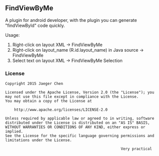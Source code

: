 ## FindViewByMe

A plugin for android developer, with the plugin you can generate "findViewById" code quickly.

Usage:
  1. Right-click on layout XML -> FindViewByMe
  2. Right-click on layout_name (R.id.layout_name) in Java source -> FindViewByMe
  3. Select text on layout XML -> FindViewByMe Selection
 
### License

	Copyright 2015 Jaeger Chen

	Licensed under the Apache License, Version 2.0 (the "License");	you may not use this file except in compliance with the License.
	You may obtain a copy of the License at
	
		http://www.apache.org/licenses/LICENSE-2.0

	Unless required by applicable law or agreed to in writing, software
	distributed under the License is distributed on an "AS IS" BASIS,
	WITHOUT WARRANTIES OR CONDITIONS OF ANY KIND, either express or implied.
	See the License for the specific language governing permissions and
	limitations under the License.

														Very practical
